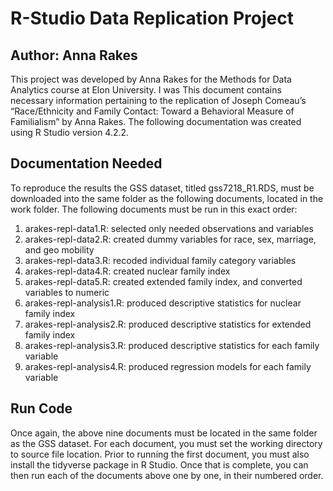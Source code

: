 # R-Studio Data Replication Project
## Author: Anna Rakes
This project was developed by Anna Rakes for the Methods for Data Analytics course at Elon University. I was This document contains necessary information pertaining to the replication of Joseph
Comeau’s “Race/Ethnicity and Family Contact: Toward a Behavioral Measure of Familialism”
by Anna Rakes. The following documentation was created using R Studio version 4.2.2.
## Documentation Needed
To reproduce the results the GSS dataset, titled gss7218_R1.RDS, must be downloaded into the
same folder as the following documents, located in the work folder. The following
documents must be run in this exact order:
1. arakes-repl-data1.R: selected only needed observations and variables
2. arakes-repl-data2.R: created dummy variables for race, sex, marriage, and geo mobility
3. arakes-repl-data3.R: recoded individual family category variables
4. arakes-repl-data4.R: created nuclear family index
5. arakes-repl-data5.R: created extended family index, and converted variables to numeric
6. arakes-repl-analysis1.R: produced descriptive statistics for nuclear family index
7. arakes-repl-analysis2.R: produced descriptive statistics for extended family index
8. arakes-repl-analysis3.R: produced descriptive statistics for each family variable
9. arakes-repl-analysis4.R: produced regression models for each family variable
## Run Code
Once again, the above nine documents must be located in the same folder as the GSS dataset. For
each document, you must set the working directory to source file location. Prior to running the
first document, you must also install the tidyverse package in R Studio. Once that is complete,
you can then run each of the documents above one by one, in their numbered order. 
